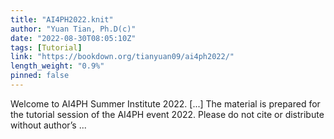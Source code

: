 ```yaml
---
title: "AI4PH2022.knit"
author: "Yuan Tian, Ph.D(c)"
date: "2022-08-30T08:05:10Z"
tags: [Tutorial]
link: "https://bookdown.org/tianyuan09/ai4ph2022/"
length_weight: "0.9%"
pinned: false
---
```


Welcome to AI4PH Summer Institute 2022. [...] The material is prepared for the tutorial session of the AI4PH event 2022. Please do not cite or distribute without author’s ...
